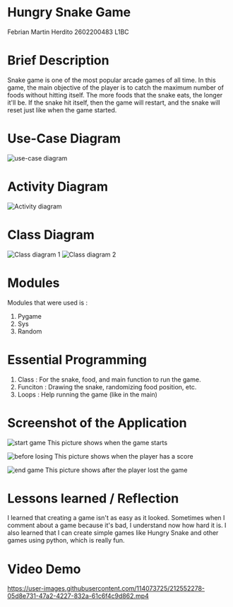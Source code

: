 # Hungry Snake Game

Febrian Martin Herdito
2602200483
L1BC

# Brief Description
Snake game is one of the most popular arcade games of all time. In this game, the main objective of the player is to catch the maximum number of foods without hitting itself. The more foods that the snake eats, the longer it'll be. If the snake hit itself, then the game will restart, and the snake will reset just like when the game started. 

# Use-Case Diagram
![use-case diagram](https://user-images.githubusercontent.com/114073725/212554563-bb7f7e8a-ae99-40de-b31c-e2d8c43124a0.jpeg)

# Activity Diagram
![Activity diagram](https://user-images.githubusercontent.com/114073725/212556517-ede11afc-d842-4b35-8006-759b18c7accc.jpeg)

# Class Diagram
![Class diagram 1](https://user-images.githubusercontent.com/114073725/212558146-46748168-0fbc-4567-92b7-63d255156fee.jpeg)
![Class diagram 2](https://user-images.githubusercontent.com/114073725/212558152-152d97be-a9dd-4d06-bf02-d9c95a130f73.jpeg)


# Modules
  Modules that were used is :
  1. Pygame
  2. Sys
  3. Random

# Essential Programming
  1. Class : For the snake, food, and main function to run the game.
  2. Funciton : Drawing the snake, randomizing food position, etc.
  3. Loops : Help running the game (like in the main)

# Screenshot of the Application
![start game](https://user-images.githubusercontent.com/114073725/212553453-55e6d13c-13fa-4bb5-912e-90b9991cff9e.jpeg) 
This picture shows when the game starts



![before losing](https://user-images.githubusercontent.com/114073725/212553470-38076f9b-8642-493b-b944-a0141bdaf501.jpeg)
This picture shows when the player has a score



![end game](https://user-images.githubusercontent.com/114073725/212553473-d7a1ff64-8994-4d07-9b8c-2ed11650d069.jpeg)
This picture shows after the player lost the game



# Lessons learned / Reflection

I learned that creating a game isn't as easy as it looked. Sometimes when I comment about a game because it's bad, I understand now how hard it is. I also learned that I can create simple games like Hungry Snake and other games using python, which is really fun.

# Video Demo


https://user-images.githubusercontent.com/114073725/212552278-05d8e731-47a2-4227-832a-61c6f4c9d862.mp4




